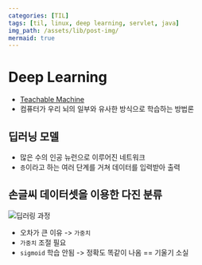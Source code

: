 ```yaml
---
categories: [TIL]
tags: [til, linux, deep learning, servlet, java]
img_path: /assets/lib/post-img/
mermaid: true
---
```


# Deep Learning

- [Teachable Machine](https://teachablemachine.withgoogle.com/train)
- 컴퓨터가 우리 뇌의 일부와 유사한 방식으로 학습하는 방법론

## 딥러닝 모델

- 많은 수의 인공 뉴런으로 이루어진 네트워크
- `층`이라고 하는 여러 단계를 거쳐 데이터를 입력받아 출력

## 손글씨 데이터셋을 이용한 다진 분류

![딥러링 과정](./230904/1.png)

- 오차가 큰 이유 -> `가중치`
- `가중치` 조절 필요
- `sigmoid` 학습 안됨 -> 정확도 똑같이 나옴 == 기울기 소실
